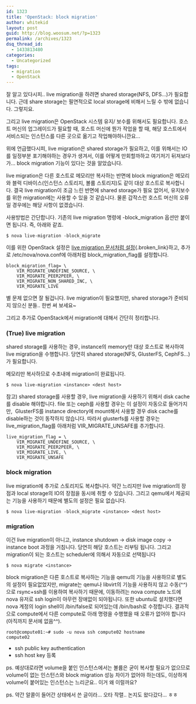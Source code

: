 ```yaml
---
id: 1323
title: 'OpenStack: block migration'
author: whitekid
layout: post
guid: http://blog.woosum.net/?p=1323
permalink: /archives/1323
dsq_thread_id:
  - 1433813480
categories:
  - Uncategorized
tags:
  - migration
  - OpenStack
---
```

잘 알고 있다시피.. live migration을 하려면 shared storage(NFS, DFS...)가 필요합니다. 근데 share storage는 필연적으로 local storage에 비해서 느릴 수 밖에 없습니다. 그렇지요.

그리고 live migration은 OpenStack 시스템 유지/ 보수를 위해서도 필요합니다. 호스트 머신의 업그레이드가 필요할 때, 호스트 머신에 뭔가 작업을 할 때, 해당 호스트에서 서비스되는 인스턴스를 다른 곳으로 옮기고 작업해야하니깐요...

위에 언급했다시피, live migration은 shared storage가 필요하고, 이를 위해서는 IO를 일정부분 포기해야하는 경우가 생겨서, 이를 어떻게 만회할까하고 여기저기 뒤져보다가... block migration 기능이 있다는 것을 알았습니다.

live migration은 다른 호스트로 메모리만 복사하는 반면에 block migration은 메모리와 블럭 디바이스(인스턴스 스토리지, 볼륨 스토리지)도 같이 대상 호스트로 복사합니다. 결국 live migration이 조금 느린 반면에 shared storage가 필요 없어서, 유지보수를 위한 migration에는 사용할 수 있을 것 같습니다. 물론 갑작스런 호스트 머신의 오류일 경우에는 해당 사항이 없겠습니다.

사용방법은 간단합니다. 기존의 live migration 명령에 -block_migration 옵션만 붙이면 됩니다. 즉, 아래와 같죠.

    $ nova live-migration -block_migrate  

이를 위한 OpenStack 설정은 [live migration 문서처럼 설정][1]{.broken_link}하고, 추가로 /etc/nova/nova.conf에 아래처럼 block\_migration\_flag를 설정합니다.

    block_migration_flag= \  
        VIR_MIGRATE_UNDEFINE_SOURCE, \  
        VIR_MIGRATE_PEER2PEER, \  
        VIR_MIGRATE_NON_SHARED_INC, \  
        VIR_MIGRATE_LIVE  

별 문제 없으면 잘 될겁니다. live migration이 필요했지만, shared storage가 준비되지 않으신 분들.. 한번 써 보세요~

그리고 추가로 OpenStack에서 migration에 대해서 간단히 정리합니다.

### (True) live migration

shared storage를 사용하는 경우, instance의 memory만 대상 호스트로 복사하여 live migration을 수행합니다. 당연히 shared storage(NFS, GlusterFS, CephFS...)가 필요합니다.

메모리만 복사하므로 수초내에 migration이 완료됩니다.

    $ nova live-migration <instance> <dest host>  

참고) shared storage를 사용할 경우, live migration을 사용하기 위해서 disk cache를 disable 해야합니다. file 또는 ceph를 사용할 경우는 이 설정이 자동으로 들어가지만,  GlusterFS를 instance directory에 mount해서 사용할 경우 disk cache를 disable하는 것이 동작하지 않습니다. 따라서 glusterfs를 사용할 경우는 live\_migration\_flag를 아래처럼 VIR\_MIGRATE\_UNSAFE를 추가합니다.

    live_migration_flag = \  
        VIR_MIGRATE_UNDEFINE_SOURCE, \  
        VIR_MIGRATE_PEER2PEER, \  
        VIR_MIGRATE_LIVE, \  
        VIR_MIGRATE_UNSAFE  

### block migration

live migration에 추가로 스토리지도 복사합니다. 약간 느리지만 live migration의 장점과 local storage의 IO의 장점을 동시에 취할 수 있습니다. 그리고 qemu에서 제공되는 기능을 사용하기 때문에 별도의 설정은 필요 없습니다.

    $ nova live-migration -block_migrate <instance> <dest host>  

### migration

이건 live migration이 아니고, instance shutdown -> disk image copy -> instance boot 과정을 거침니다. 당연히 해당 호스트는 리부팅 됩니다. 그리고 migration이 되는 호스트는 scheduler에 의해서 자동으로 선택됩니다

    $ nova migrate <instance>  

block migration은 다른 호스트로 복사하는 기능을 qemu의 기능을 사용하므로 별도의 설정이 필요없었지만, migrate는 qemu나 libvirt의 기능을 사용하지 않고 수동(^^)으로 rsync+ssh를 이용하여 복사하기 때문에, 이동하려는 nova compute 노드에 nova 유저로 ssh login이 아무런 장애없이 되야됩니다. 또한 ubuntu로 설치했다면 nova 계정의 login shell이 /bin/false로 되어있는데 /bin/bash로 수정합니다. 결과적으로 compute에서 다른 compute로 아래 명령을 수행했을 때 오류가 없어야 합니다(아직까지 문서에 없음^^).

    root@compute01:~# sudo -u nova ssh compute02 hostname  
    compute02  

  * ssh public key authentication
  * ssh host key 등록

ps. 예상대로라면 volume을 붙인 인스턴스에서는 볼륨은 굳이 복사할 필요가 없으므로 volume이 없는 인스턴스와 block migration 성능 차이가 없어야 하는데도, 이상하게 volume이 붙어있는 인스턴스는 느리군요.. 이거 왜 이럴까요?

ps. 약간 알콜이 들어간 상태에서 쓴 글이라... 오타 작렬.. 논지도 왔다갔다... ㅎㅎ

 [1]: http://docs.openstack.org/trunk/openstack-compute/admin/content/configuring-live-migrations.html
